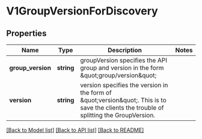 # V1GroupVersionForDiscovery

## Properties
Name | Type | Description | Notes
------------ | ------------- | ------------- | -------------
**group_version** | **string** | groupVersion specifies the API group and version in the form \&quot;group/version\&quot; | 
**version** | **string** | version specifies the version in the form of \&quot;version\&quot;. This is to save the clients the trouble of splitting the GroupVersion. | 

[[Back to Model list]](../README.md#documentation-for-models) [[Back to API list]](../README.md#documentation-for-api-endpoints) [[Back to README]](../README.md)


